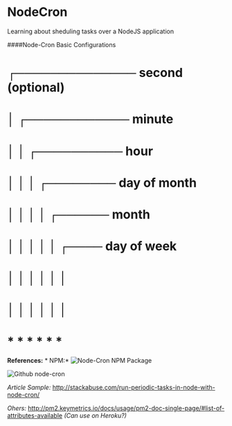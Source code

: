 # NodeCron
Learning about sheduling tasks over a NodeJS application

####Node-Cron Basic Configurations
 # ┌────────────── second (optional)
 # │ ┌──────────── minute
 # │ │ ┌────────── hour
 # │ │ │ ┌──────── day of month
 # │ │ │ │ ┌────── month
 # │ │ │ │ │ ┌──── day of week
 # │ │ │ │ │ │
 # │ │ │ │ │ │
 # *  * * * * *
 
 
 **References:**
 *
  NPM:*
 ![Node-Cron NPM Package](https://www.npmjs.com/package/node-cron#allowed-values  "Node-Cron NPM Package")
 
![Github node-cron]( https://github.com/kelektiv/node-cron  "Github node-cron") 
 
 
 *Article Sample:*
 http://stackabuse.com/run-periodic-tasks-in-node-with-node-cron/
 
 *Ohers:*
 http://pm2.keymetrics.io/docs/usage/pm2-doc-single-page/#list-of-attributes-available *(Can use on Heroku?)*
 
 
 
 
 